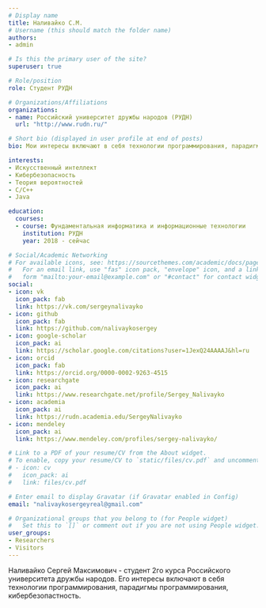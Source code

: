 ```yaml
---
# Display name
title: Наливайко С.М.
# Username (this should match the folder name)
authors:
- admin

# Is this the primary user of the site?
superuser: true

# Role/position
role: Студент РУДН

# Organizations/Affiliations
organizations:
- name: Российский университет дружбы народов (РУДН)
  url: "http://www.rudn.ru/"

# Short bio (displayed in user profile at end of posts)
bio: Мои интересы включают в себя технологии программирования, парадигмы программирования, исследования компьютерной безопасности.

interests:
- Искусственный интеллект
- Кибербезопасность
- Теория вероятностей
- C/C++
- Java

education:
  courses:
  - course: Фундаментальная информатика и информационные технологии 
    institution: РУДН
    year: 2018 - сейчас

# Social/Academic Networking
# For available icons, see: https://sourcethemes.com/academic/docs/page-builder/#icons
#   For an email link, use "fas" icon pack, "envelope" icon, and a link in the
#   form "mailto:your-email@example.com" or "#contact" for contact widget.
social:
- icon: vk
  icon_pack: fab
  link: https://vk.com/sergeynalivayko
- icon: github
  icon_pack: fab
  link: https://github.com/nalivaykosergey
- icon: google-scholar
  icon_pack: ai
  link: https://scholar.google.com/citations?user=1JexQ24AAAAJ&hl=ru
- icon: orcid
  icon_pack: fab
  link: https://orcid.org/0000-0002-9263-4515
- icon: researchgate 
  icon_pack: ai
  link: https://www.researchgate.net/profile/Sergey_Nalivayko
- icon: academia
  icon_pack: ai
  link: https://rudn.academia.edu/SergeyNalivayko
- icon: mendeley
  icon_pack: ai
  link: https://www.mendeley.com/profiles/sergey-nalivayko/

# Link to a PDF of your resume/CV from the About widget.
# To enable, copy your resume/CV to `static/files/cv.pdf` and uncomment the lines below.
# - icon: cv
#   icon_pack: ai
#   link: files/cv.pdf

# Enter email to display Gravatar (if Gravatar enabled in Config)
email: "nalivaykosergeyreal@gmail.com"

# Organizational groups that you belong to (for People widget)
#   Set this to `[]` or comment out if you are not using People widget.
user_groups:
- Researchers
- Visitors
---
```


Наливайко Сергей Максимович - студент 2го курса Российского университета дружбы народов. Его интересы включают в себя технологии программирования, парадигмы программирования, кибербезопастность.

